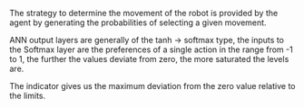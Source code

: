 The strategy to determine the movement of the robot is provided by the agent by generating the probabilities of selecting a given movement.

ANN output layers are generally of the tanh -> softmax type, the inputs to the Softmax layer are the preferences of a single action in the range from -1 to 1, the further the values ​​deviate from zero, the more saturated the levels are.

The indicator gives us the maximum deviation from the zero value relative to the limits.

